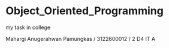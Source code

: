 # Object_Oriented_Programming
my task in college

Mahargi Anugerahwan Pamungkas / 3122600012 / 2 D4 IT A
